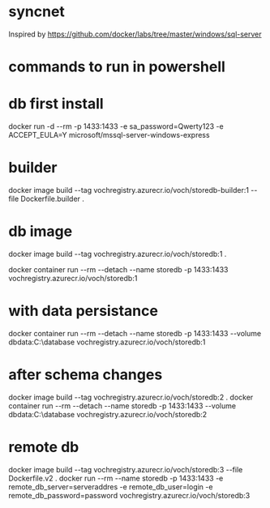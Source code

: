 # syncnet

Inspired by https://github.com/docker/labs/tree/master/windows/sql-server

# commands to run in powershell

# db first install
docker run -d --rm -p 1433:1433 -e sa_password=Qwerty123 -e ACCEPT_EULA=Y microsoft/mssql-server-windows-express

# builder
docker image build --tag vochregistry.azurecr.io/voch/storedb-builder:1 --file Dockerfile.builder .

# db image
docker image build --tag vochregistry.azurecr.io/voch/storedb:1 .

docker container run --rm --detach --name storedb -p 1433:1433 vochregistry.azurecr.io/voch/storedb:1

# with data persistance
docker container run --rm --detach --name storedb -p 1433:1433 --volume dbdata:C:\database vochregistry.azurecr.io/voch/storedb:1

# after schema changes
docker image build --tag vochregistry.azurecr.io/voch/storedb:2 .
docker container run --rm --detach --name storedb -p 1433:1433 --volume dbdata:C:\database vochregistry.azurecr.io/voch/storedb:2

# remote db

docker image build --tag vochregistry.azurecr.io/voch/storedb:3 --file Dockerfile.v2 .
docker run --rm --name storedb -p 1433:1433 -e remote_db_server=serveraddres -e remote_db_user=login -e remote_db_password=password vochregistry.azurecr.io/voch/storedb:3